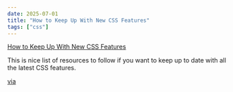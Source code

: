 ```yaml
---
date: 2025-07-01
title: "How to Keep Up With New CSS Features"
tags: ["css"]
---
```


[How to Keep Up With New CSS Features](https://css-tricks.com/how-to-keep-up-with-new-css-features/)

This is nice list of resources to follow if you want to keep up to date with all the latest CSS features.

[via](https://www.stefanjudis.com/blog/web-weekly-161/)
